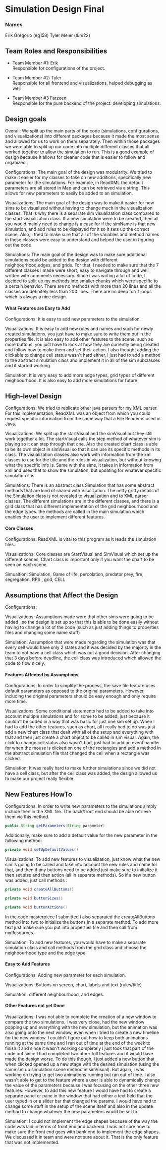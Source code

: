 # Simulation Design Final
### Names
Erik Gregorio (eg158)
Tyler Meier (tkm22)

## Team Roles and Responsibilities

 * Team Member #1: Erik \
 Responsible for configurations of the project.

 * Team Member #2: Tyler\
 Responsible for all frontend and visualizations, helped debugging as well

 * Team Member #3 Farzeen\
 Responsible for the pure backend of the project: developing simulations.


## Design goals
Overall: We split up the main parts of the code (simulations, configurations, and visualizations) 
into different packages because it made the most sense and allowed for us to work on them separately.
Then within those packages we were able to split up our code into multiple different classes that all worked
together to allow the simulation to run. This is a good example of design because it allows for cleaner 
code that is easier to follow and organized. 

Configurations: The main goal of the design was modularity. We tried to make it easier for my classes
to take on new additions, specifically new parameter for the simulations. For example, in ReadXML 
the default parameters are all stored in Map and can be retrieved via a string. This allows for new
parameters to easily be added to an simulation.

Visualizations: The main goal of the design was to make it easier for new sims to be visualized without
having to change much in the visualization classes. That is why there is a separate sim visualization class
compared to the start visualization class. If a new simulation were to be created, then all you would mainly
need to change is a case for if the simName is that new simulation, and add rules to be displayed for it
so it sets up the correct scene. Also, I tried to make sure that all of the variables and method names
in these classes were easy to understand and helped the user in figuring out the code

Simulations: The main goal of the design was to make sure additional simulations could be added to the design with
different neighbourhood,edges, and grids. For that, I needed to make sure that the 7 different classes I made
were short, easy to navigate through and well written with comments necessary. Since i was writing a lot of code,
I decided to split up my methods into smaller chunks which were specific to a certain behavior. There are no methods with
more than 20 lines and all the classes are definitely less than 200 lines. There are no deep for/if loops
which is always a nice design.

#### What Features are Easy to Add
Configurations: It is easy to add new parameters to the simulation.

Visualizations: It is easy to add new rules and names and such for newly created simulations, you just have to 
make sure to write them out in the properties file. It is also easy to add other features to the 
scene, such as more buttons, you just have to look at how they are currently being created and follow
how to make them and set their action. I also thought adding the clickable to change cell status wasn't
hard either, I just had to add a method to the abstract simulation class and implement it in all of the 
sim subclasses and it started working

Simulation: It is very easy to add more edge types, grid types of different neighbourhood. It is also easy
to add more simulations for future.

## High-level Design
Configurations: We tried to replicate other java parsers for my XML parser. For this implementation,
ReadXML was an object from which you could request specific information from the same way that a 
File Reader is used in Java.

Visualizations: We split up the startVisual and the simVisual but they still work together a lot. 
The startVisual calls the step method of whatever sim is playing so it can step through that one.
Also the created chart class is able to be its own object in simVisual so that it can use its specific
methods in its class. The visualization classes also work with information from the xml classes to use
for the title and the rules in visualization, but without knowing what the specific info is. Same with the
sims, it takes in information from xml and uses that to show the simulation, but updating for whatever
specific simulation it is.

Simulations: There is an abstract class Simulation that has some abstract methods that are kind of shared
with Visulization. The netty gritty details of the Simulation class is not revealed to visualization and to
XML parser classes. The different simulations are in the different classes, and there is a grid class that has different
implementation of the grid neighbourhood and the edge types. the methods are called in the main simulation 
which enables the user to implement different features.

#### Core Classes
Configurations: ReadXML is vital to this program as it reads the simulation files.

Visualizations: Core classes are StartVisual and SimVisual which set up the different scenes.
Chart class is important only if you want the chart to be seen on each scene

Simualtion: Simulation, Game of life, percolation, predator prey, fire, segregation, RPS., grid, CELL

## Assumptions that Affect the Design
Configurations: 

Visualizations: Assumptions made were that other sims were going to be added , so the design is set up
so that this is able to be done easily without having to change a lot of the code (such as just 
adding things to properties files and changing some name stuff)

Simulation: Assumption that were made regarding the simulation was that every cell would have only 2 states 
and it was decided by the majority in the team to not have a cell class which was not a good decision. After
changing that 3 days before deadline, the cell class was introduced which allowed the code to flow nicely.

#### Features Affected by Assumptions
Configurations: In order to simplify the process, the save file feature uses default parameters as 
opposed to the original parameters. However, including the original parameters should be easy enough 
and only require more time.

Visualizations: Some conditional statements had to be added to take into account multiple simulations and 
for some to be added, just because it couldn't be coded in a way that was basic for just one 
sim set up. When I had to add the other features, such as chart, all i really had to do was just add
a new chart class that dealt with all of the setup and everything with that and then just create a 
chart object to be called in sim visual. Again, the click to change cell status also wasn't bad, just had 
to add an event handler for when the mouse is clicked on one of the rectangles and add a method in 
the abstract simulation file that changed the cell when a rectangle was clicked. 

Simulation: It was really hard to make further simulations since we did not have a cell class, but after the
cell class was added, the design allowed us to make our project really flexible.

## New Features HowTo
Configurations: In order to write new parameters to the simulations simply include then in the XML
file. The back/front end should be able retrieve them via this method. 
``` java
public String getParameters(String parameter)
```
Additionally, make sure to add a default value for the new parameter in the following method: 
``` java
private void setUpDefaultValues()
```

Visualizations: To add new features to visualization, just know what the new sim is going to be called and take 
into account the new rules and name for that, and then if any buttons need to be added just
make sure to initialize it then set size and then action (all in separate methods). So if a new button
was added, just call methods :
``` java
private void createAllButtons()
```
``` java
private void buttonSizes()
```
``` java
private void buttonActions()
```
In the code masterpiece I submitted I also separated the createAllButtons method into two to initialize
the buttons in a separate method. To add more text just make sure you put into properties
file and then call from myResources.
               
Simulation:
To add new features, you would have to make a separate simulation class and call methods from the grid 
class and choose the neighbourhood type and the edge type.

#### Easy to Add Features
Configurations: Adding new parameter for each simulation.

Visualizations: Buttons on screen, chart, labels and text (rules/title)

Simulation: different neighbourhood, and edges.

#### Other Features not yet Done

Visualizations: I was not able to complete the creation of a new window to compare the two simulations.
I was very close, had the new window popping up and everything with the new simulation, but the animation was also
going onto the next window, even when i tried to create a new timeline for the new window. I couldn't figure
out how to keep both animations running at the same time and i ran out of time at the end of the week to finish it
and since it wasn't working completely I just took that part of the code out since I had completed two other
full features and it would have made the design worse. To do this though, I just added a new button 
that when clicked opened up a new stage with the desired simulation (using 
the same set up simulation scene method in simVisual). But again, I was working on trying to get two
animations running but ran out of time. I also wasn't able to get to the feature where a user is able 
to dynamically change the value of the parameters because I was focusing on the other three new features. 
However, to add this new feature I would have had to create a separate panel or pane in the window that
had either a text field that the user typed in or a slider bar that changed the params. I would have had
to change some stuff in the setup of the scene itself and also in the update method to change whatever the new parameters
would be set to.  

Simulation: I could not implement the edge shapes because of the way the code was laid in terms of front end
and backend. I was not sure how to make sure the front end goes with bank end to implement the edge shapes.
We discussed it in team and were not sure about it. That is the only feature that was not implemented.